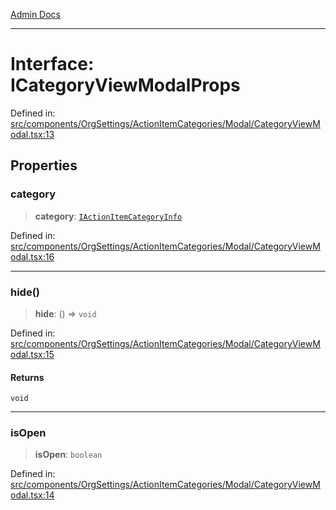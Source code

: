 [Admin Docs](/)

***

# Interface: ICategoryViewModalProps

Defined in: [src/components/OrgSettings/ActionItemCategories/Modal/CategoryViewModal.tsx:13](https://github.com/PalisadoesFoundation/talawa-admin/blob/main/src/components/OrgSettings/ActionItemCategories/Modal/CategoryViewModal.tsx#L13)

## Properties

### category

> **category**: [`IActionItemCategoryInfo`](../../../../../../types/Actions/interface/interfaces/IActionItemCategoryInfo.md)

Defined in: [src/components/OrgSettings/ActionItemCategories/Modal/CategoryViewModal.tsx:16](https://github.com/PalisadoesFoundation/talawa-admin/blob/main/src/components/OrgSettings/ActionItemCategories/Modal/CategoryViewModal.tsx#L16)

***

### hide()

> **hide**: () => `void`

Defined in: [src/components/OrgSettings/ActionItemCategories/Modal/CategoryViewModal.tsx:15](https://github.com/PalisadoesFoundation/talawa-admin/blob/main/src/components/OrgSettings/ActionItemCategories/Modal/CategoryViewModal.tsx#L15)

#### Returns

`void`

***

### isOpen

> **isOpen**: `boolean`

Defined in: [src/components/OrgSettings/ActionItemCategories/Modal/CategoryViewModal.tsx:14](https://github.com/PalisadoesFoundation/talawa-admin/blob/main/src/components/OrgSettings/ActionItemCategories/Modal/CategoryViewModal.tsx#L14)
